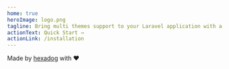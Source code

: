 ```yaml
---
home: true
heroImage: logo.png
tagline: Bring multi themes support to your Laravel application with a full-featured Themes Manager
actionText: Quick Start →
actionLink: /installation
---
```


<div class="theme-default-content custom content__default"></div>

<div class="footer">Made by <a href="https://hexadog.com" target="_blank">hexadog</a> with ❤️</div>